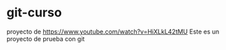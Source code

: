 # git-curso
proyecto de https://www.youtube.com/watch?v=HiXLkL42tMU
Este es un proyecto de prueba con git
